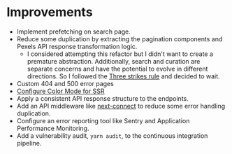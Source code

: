 # Improvements

- Implement prefetching on search page.
- Reduce some duplication by extracting the pagination components and Pexels API response transformation logic.
  - I considered attempting this refactor but I didn't want to create a premature abstraction. Additionally, search and curation are separate concerns and have the potential to evolve in different directions. So I followed the [Three strikes rule](https://wiki.c2.com/?ThreeStrikesAndYouRefactor) and decided to wait.
- Custom 404 and 500 error pages
- [Configure Color Mode for SSR](https://chakra-ui.com/docs/styled-system/color-mode#add-colormodemanager-optional-for-ssr)
- Apply a consistent API response structure to the endpoints.
- Add an API middleware like [next-connect](https://github.com/hoangvvo/next-connect) to reduce some error handling duplication.
- Configure an error reporting tool like Sentry and Application Performance Monitoring.
- Add a vulnerability audit, `yarn audit`, to the continuous integration pipeline.
